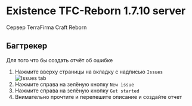 # Existence TFC-Reborn 1.7.10 server
Сервер TerraFirma Craft Reborn

## Багтрекер
Для того что бы создать отчёт об ошибке
1. Нажмите вверху страницы на вкладку с надписью `Issues`
  ![Issues tab](https://imgur.com/a/QiJfXHr)
2. Нажмите справа на зелёную кнопку `New issue`
3. Нажмите справа на зелёную кнопку `Get started`
4. Внимательно прочтите и перепешите описание и создайте отчет
